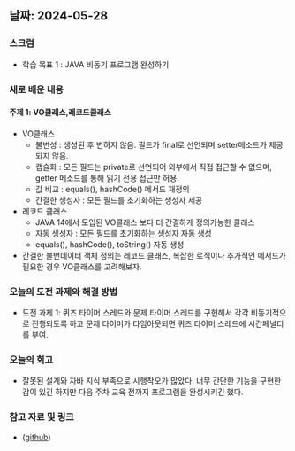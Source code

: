 ## 날짜: 2024-05-28

### 스크럼
- 학습 목표 1 : JAVA 비동기 프로그램 완성하기

### 새로 배운 내용
#### 주제 1: VO클래스,레코드클래스
- VO클래스
  - 불변성 : 생성된 후 변하지 않음. 필드가 final로 선언되며 setter메소드가 제공되지 않음.
  - 캡슐화 : 모든 필드는 private로 선언되어 외부에서 직접 접근할 수 없으며, getter 메소드를 통해 읽기 전용 접근만 허용.
  - 값 비교 : equals(), hashCode() 메서드 재정의
  - 간결한 생성자 : 모든 필드를 초기화하는 생성자 제공
- 레코드 클래스
  - JAVA 14에서 도입된 VO클래스 보다 더 간결하게 정의가능한 클래스
  - 자동 생성자 : 모든 필드를 초기화하는 생성자 자동 생성
  - equals(), hashCode(), toString() 자동 생성
- 간결한 불변데이터 객체 정의는 레코드 클래스, 복잡한 로직이나 추가적인 메서드가 필요한 경우 VO클래스를 고려해보자.

### 오늘의 도전 과제와 해결 방법
- 도전 과제 1: 퀴즈 타이머 스레드와 문제 타이머 스레드를 구현해서 각각 비동기적으로 진행되도록 하고 문제 타이머가 타임아웃되면 퀴즈 타이머 스레드에 시간페널티를 부여. 

### 오늘의 회고
- 잘못된 설계와 자바 지식 부족으로 시행착오가 많았다. 너무 간단한 기능을 구현한 감이 있긴 하지만 다음 주차 교육 전까지 프로그램을 완성시키긴 했다.

### 참고 자료 및 링크
- ([github](https://github.com/kimdaegeon0918/java-quizapp))
